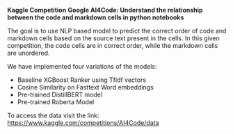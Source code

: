 **Kaggle Competition**
**Google AI4Code: Understand the relationship between the code and markdown cells in python notebooks**

The goal is to use NLP based model to predict the correct order of code and markdown cells based on the source text present in the cells.
In this given competition, the code cells are in correct order, while the markdown cells are unordered. 

We have implemented four variations of the models:
- Baseline XGBoost Ranker using Tfidf vectors
- Cosine Similarity on Fasttext Word embeddings 
- Pre-trained DistillBERT model
- Pre-trained Roberta Model

To access the data visit the link: https://www.kaggle.com/competitions/AI4Code/data
